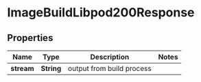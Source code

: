 

# ImageBuildLibpod200Response


## Properties

| Name | Type | Description | Notes |
|------------ | ------------- | ------------- | -------------|
|**stream** | **String** | output from build process |  |



